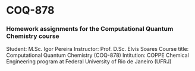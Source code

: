 # COQ-878
### Homework assignments for the Computational Quantum Chemistry course


Student:      M.Sc. Igor Pereira
Instructor:   Prof. D.Sc. Elvis Soares
Course title: Computational Quantum Chemistry (COQ-878)
Intitution:   COPPE Chemical Engineering program at Federal University of Rio de Janeiro (UFRJ)